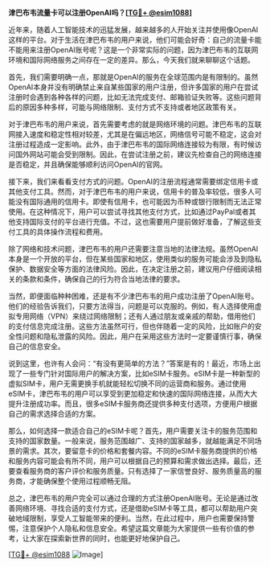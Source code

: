 **津巴布韦流量卡可以注册OpenAI吗？[[TG💪+ @esim1088](https://t.me/s/esim1088)]**

近年来，随着人工智能技术的迅猛发展，越来越多的人开始关注并使用像OpenAI这样的平台。对于生活在津巴布韦的用户来说，他们可能会好奇：自己的流量卡能不能用来注册OpenAI账号呢？这是一个非常实际的问题，因为津巴布韦的互联网环境和国际网络服务之间存在一定的差异。那么，今天我们就来聊聊这个话题。

首先，我们需要明确一点，那就是OpenAI的服务在全球范围内是有限制的。虽然OpenAI本身并没有明确禁止来自某些国家的用户注册，但许多国家的用户在尝试注册时会遇到各种各样的问题，比如无法完成支付、邮箱验证失败等。这些问题背后的原因多种多样，可能与网络限制、支付方式不支持或者地区政策有关。

对于津巴布韦的用户来说，首先需要考虑的就是网络环境的问题。津巴布韦的互联网接入速度和稳定性相对较差，尤其是在偏远地区，网络信号可能不稳定，这会对注册过程造成一定影响。此外，由于津巴布韦的国际网络连接较为有限，有时候访问国外网站可能会受到限制。因此，在尝试注册之前，建议先检查自己的网络连接是否稳定，并且确保能够顺利访问OpenAI的官网。

接下来，我们来看看支付方式的问题。OpenAI的注册流程通常需要绑定信用卡或其他支付工具。然而，对于津巴布韦的用户来说，信用卡的普及率较低，很多人可能没有国际通用的信用卡。即使有信用卡，也可能因为币种或银行限制而无法正常使用。在这种情况下，用户可以尝试寻找其他支付方式，比如通过PayPal或者其他支持国际支付的平台进行充值。不过，这也需要用户提前做好准备，了解这些支付工具的具体操作流程和费用。

除了网络和技术问题，津巴布韦的用户还需要注意当地的法律法规。虽然OpenAI本身是一个开放的平台，但在某些国家和地区，使用类似的服务可能会涉及到隐私保护、数据安全等方面的法律风险。因此，在决定注册之前，建议用户仔细阅读相关的条款和条件，确保自己的行为符合当地法律的要求。

当然，即便面临种种困难，还是有不少津巴布韦的用户成功注册了OpenAI账号。他们的经验告诉我们，只要方法得当，问题是可以克服的。例如，有人选择使用虚拟专用网络（VPN）来绕过网络限制；还有人通过朋友或亲戚的帮助，借用他们的支付信息完成注册。这些方法虽然可行，但也伴随着一定的风险，比如账户的安全性问题和隐私泄露的风险。因此，用户在采用这些方法时一定要谨慎行事，确保自己的信息安全。

说到这里，也许有人会问：“有没有更简单的方法？”答案是有的！最近，市场上出现了一些专门针对国际用户的解决方案，比如eSIM卡服务。eSIM卡是一种新型的虚拟SIM卡，用户无需更换手机就能轻松切换不同的运营商和服务。通过使用eSIM卡，津巴布韦的用户可以享受到更加稳定和快速的国际网络连接，从而大大提升注册成功率。而且，很多eSIM卡服务商还提供多种支付选项，方便用户根据自己的需求选择合适的方案。

那么，如何选择一款适合自己的eSIM卡呢？首先，用户需要关注卡的服务范围和支持的国家数量。一般来说，服务范围越广、支持的国家越多，就越能满足不同场景的需求。其次，要留意卡的价格和套餐内容。不同的eSIM卡服务商提供的价格和服务内容可能会有所不同，用户可以根据自己的预算和需求做出选择。最后，还要查看服务商的客户评价和服务质量。只有选择了一家信誉良好、服务质量高的服务商，才能确保整个使用过程顺畅无阻。

总之，津巴布韦的用户完全可以通过合理的方式注册OpenAI账号。无论是通过改善网络环境、寻找合适的支付方式，还是借助eSIM卡等工具，都可以帮助用户突破地域限制，享受人工智能带来的便利。当然，在此过程中，用户也需要保持警惕，注意保护个人隐私和信息安全。希望这篇文章能为大家提供一些有价值的参考，让大家在探索新世界的同时，也能更好地保护自己。

[[TG💪+ @esim1088](https://t.me/s/esim1088) ![Image](https://i.postimg.cc/4NQfJmqS/Snipaste-2025-05-13-00-14-12.png)]